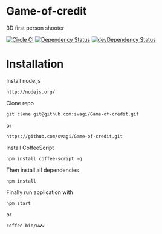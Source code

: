 # Game-of-credit
3D first person shooter

[![Circle CI](https://circleci.com/gh/svagi/Game-of-credit.svg?style=shield&circle)](https://circleci.com/gh/svagi/Game-of-credit)
[![Dependency Status](https://david-dm.org/svagi/Game-of-credit.png)](https://david-dm.org/svagi/Game-of-credit)
[![devDependency Status](https://david-dm.org/svagi/Game-of-credit/dev-status.png)](https://david-dm.org/svagi/Game-of-credit#info=devDependencies)

# Installation
Install node.js

    http://nodejs.org/

Clone repo

    git clone git@github.com:svagi/Game-of-credit.git

or

    https://github.com/svagi/Game-of-credit.git

Install CoffeeScript

    npm install coffee-script -g

Then install all dependencies

    npm install

Finally run application with

    npm start

or

    coffee bin/www
